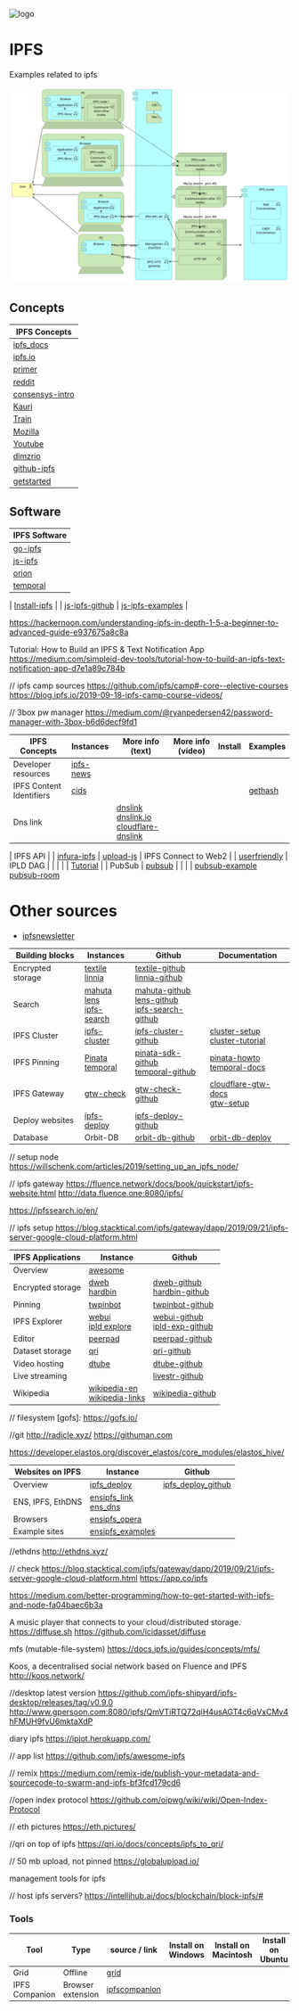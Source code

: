 ![logo][]

[logo]:   https://web3examples.github.io/logo.png

# IPFS
Examples related to ipfs

![](architecture/ipfs.svg)


## Concepts
| IPFS Concepts  
| --------------
| [ipfs_docs]
| [ipfs.io]
| [primer]
| [reddit]
| [consensys-intro]
| [Kauri]
| [Train]
| [Mozilla]
| [Youtube]
| [dimzrio]
| [github-ipfs]
| [getstarted]

[ipfs_docs]:            https://docs.ipfs.io/
[ipfs.io]:              https://ipfs.io
[primer]:               http://dweb-primer.ipfs.io 
[reddit]:               https://www.reddit.com/r/IPFS
[consensys-intro]:      https://medium.com/@ConsenSys/an-introduction-to-ipfs-9bba4860abd0 
[Kauri]:                https://kauri.io/search-results?q=ipfs
[Train]:                https://decentralized.blog/getting-to-know-ipfs.html
[Mozilla]:              https://hacks.mozilla.org/?s=ipfs
[Youtube]:              https://www.youtube.com/results?search_query=ipfs
[dimzrio]:              https://www.youtube.com/playlist?list=PLNblnG6W6-KImttnlK9zRdJ_iqyUMvHz7
[infura-ipfs]:          https://infura.io/docs/ipfs/get/pin_add
[getstarted]:           https://medium.com/swlh/10-resources-to-get-started-with-ipfs-5f429dc8a841

## Software

| IPFS Software
| ------------------
| [go-ipfs]
| [js-ipfs]
| [orion]  
| [temporal]

[go-ipfs]:              https://github.com/ipfs/go-ipfs
[js-ipfs]:              https://js.ipfs.io/
[orion]:                https://orion.siderus.io
[temporal]:				https://github.com/RTradeLtd/Temporal

| [Install-ipfs] |             | [js-ipfs-github]  |  [js-ipfs-examples]         |




[ipfs_tut1]:	https://proto.school/#/mutable-file-system
[ipfs_tut2]:	https://proto.school/#/data-structures
[ipfs_tut3]:	https://proto.school/#/basics
[ipfs_tut4]:	https://proto.school/#/blog

https://hackernoon.com/understanding-ipfs-in-depth-1-5-a-beginner-to-advanced-guide-e937675a8c8a


Tutorial: How to Build an IPFS & Text Notification App
https://medium.com/simpleid-dev-tools/tutorial-how-to-build-an-ipfs-text-notification-app-d7e1a89c784b

// ipfs camp sources
https://github.com/ipfs/camp#-core--elective-courses
https://blog.ipfs.io/2019-09-18-ipfs-camp-course-videos/


// 3box pw manager
https://medium.com/@ryanpedersen42/password-manager-with-3box-b6d6decf9fd1


| IPFS Concepts   		| Instances                   | More info (text) | More info (video) |   Install  |  Examples |
| --------------- 		|  ---------                  | ---------       | ---------          | ---------  |  -------- | 
| Developer resources 	| [ipfs-news]
| IPFS Content Identifiers | [cids]                    |                 |                    |            |[gethash](gethash) 
| Dns link        		|                                    | [dnslink]<br>[dnslink.io]<br>[cloudflare-dnslink]     |

| IPFS API        		|    | [infura-ipfs] | [upload-js]
| IPFS Connect to Web2 	|                        | [userfriendly]
| IPLD DAG        		|                               |                |                    |          |  [Tutorial] |
| PubSub          		|  [pubsub]                     |                |                    |          | [pubsub-example]<br>[pubsub-room]



[Install IPFS]:         https://docs.ipfs.io/introduction/install/
[Tutorial]:             https://proto.school/#/tutorials





[js-ipfs-examples]:     https://github.com/ipfs/js-ipfs/tree/master/examples

[IPFS Alpha Demo]:      https://www.youtube.com/watch?v=8CMxDNuuAiQ

[js-ipfs-github]:       https://github.com/ipfs/js-ipfs

[github-ipfs]:          https://github.com/ipfs
[userfriendly]:         https://hackernoon.com/ten-terrible-attempts-to-make-the-inter-planetary-file-system-human-friendly-e4e95df0c6fa
[cids]:                 https://docs.ipfs.io/guides/concepts/cid/
[dnslink]:              https://docs.ipfs.io/guides/concepts/dnslink/
[dnslink.io]:           http://dnslink.io/

[Install-ipfs]:         https://kauri.io/article/b01b9b7bebcd4ebf80edf021bdd0e232

[cloudflare-dnslink]:   https://developers.cloudflare.com/distributed-web/ipfs-gateway/connecting-website/
[upload-js]:            https://www.youtube.com/watch?v=I0UolzV3ico&feature=share
[pubsub]:               https://blog.ipfs.io/25-pubsub/
[pubsub-example]:       https://github.com/tableflip/ipfs-pubsub-chat-example
[pubsub-room]:          https://github.com/ipfs-shipyard/ipfs-pubsub-room
[ipfs-news]:            https://tinyletter.com/ipfsnewsletter


# Other sources

* [ipfsnewsletter]

[ipfsnewsletter]: http://tinyletter.com/ipfsnewsletter


| Building blocks   | Instances                              | Github | Documentation |
| ---------------   |  ---------                             | ------ | --------------|
| Encrypted storage | [textile]<br>[linnia]                  | [textile-github]<br>[linnia-github]
| Search            | [mahuta]<br>[lens]<br>[ipfs-search]    | [mahuta-github]<br>[lens-github]<br>[ipfs-search-github]
| IPFS Cluster      | [ipfs-cluster]                         | [ipfs-cluster-github]  |  [cluster-setup]<br>[cluster-tutorial]
| IPFS Pinning      | [Pinata]<br>[temporal] | [pinata-sdk-github] <br>[temporal-github] | [pinata-howto] <br> [temporal-docs]
| IPFS Gateway      | [gtw-check]                            | [gtw-check-github]   | [cloudflare-gtw-docs] <br> [gtw-setup]
| Deploy websites   | [ipfs-deploy]                          | [ipfs-deploy-github]
| Database          | Orbit-DB                               | [orbit-db-github]  | [orbit-db-deploy] 

[textile]:             https://textile.io/
[textile-github]:      https://github.com/textileio
[linnia]:              https://medium.com/linnia/linnia-f4f139a795ef
[linnia-github]:       https://github.com/ConsenSys/linnia-resources
[mahuta]:              https://kauri.io/article/874b1fe11d00406bbbef053405fd4538/ipfs-store-a-search-engine-for-the-distributed-web
[mahuta-github]:       https://github.com/ConsenSys/Mahuta
[lens]:                https://temporal.cloud/lens
[lens-github]:         https://github.com/RTradeLtd/Lens
[ipfs-search]:         https://ipfs-search.com
[ipfs-search-github]:  https://github.com/ipfs-search
[ipfs-cluster]:        https://cluster.ipfs.io/
[ipfs-cluster-github]: https://github.com/ipfs/ipfs-cluster
[cluster-tutorial]:    https://labs.eleks.com/2019/03/ipfs-network-data-replication.html
[cluster-setup]:      https://medium.com/coinmonks/setting-up-your-first-distributed-private-storage-network-on-ipfs-part-1-a6ff15222b90
[Pinata]:              https://pinata.cloud
[pinata-sdk-github]:   https://github.com/maht0rz/pinata-sdk
[pinata-howto]:        https://medium.com/pinata/how-to-pin-to-ipfs-effortlessly-ba3437b33885
[temporal]:            https://temporal.cloud/
[temporal-github]:     https://github.com/RTradeLtd/Temporal
[temporal-docs]:       https://ipfs.io/ipns/docs.api.temporal.cloud/
[gtw-check]:           https://ipfs.github.io/public-gateway-checker
[gtw-check-github]:    https://github.com/ipfs/public-gateway-checker
[cloudflare-gtw-docs]: https://developers.cloudflare.com/distributed-web/ipfs-gateway/
[gtw-setup]:           https://medium.com/@rossbulat/introduction-to-ipfs-set-up-nodes-on-your-network-with-http-gateways-10e21ea689a4
[ipfs-deploy]:         https://interplanetarygatsby.com/ipfs-deploy/
[ipfs-deploy-github]:  https://github.com/agentofuser/ipfs-deploy
[orbit-db-github]:     https://github.com/orbitdb/orbit-db
[orbit-db-deploy]:     https://medium.com/@rossbulat/orbitdb-deploying-the-distributed-ipfs-database-with-react-79afa1a7fabb


// setup node
https://willschenk.com/articles/2019/setting_up_an_ipfs_node/

// ipfs gateway
https://fluence.network/docs/book/quickstart/ipfs-website.html
http://data.fluence.one:8080/ipfs/<IpfsHash>

https://ipfssearch.io/en/


// ipfs setup
https://blog.stacktical.com/ipfs/gateway/dapp/2019/09/21/ipfs-server-google-cloud-platform.html


| IPFS Applications | Instance            |  Github |
| ---------------   |  ---------          | ------- |
| Overview          | [awesome]
| Encrypted storage | [dweb]<br>[hardbin] | [dweb-github]<br>[hardbin-github]
| Pinning           | [twpinbot]          | [twpinbot-github]
| IPFS Explorer     | [webui]<br> [ipld explore] | [webui-github]<br>[ipld-exp-github]
| Editor            | [peerpad]           | [peerpad-github]
| Dataset storage   | [qri]               | [qri-github]
| Video hosting     | [dtube]             | [dtube-github]
| Live streaming    |                     | [livestr-github]
| Wikipedia         | [wikipedia-en]<br>[wikipedia-links]   | [wikipedia-github]


[awesome]:          https://awesome.ipfs.io
[dweb]:             https://dweb.page/ 
[dweb-github]:      https://github.com/PACTCare/Dweb.page
[hardbin]:          https://hardbin.com
[hardbin-github]:   https://github.com/jes/hardbin
[twpinbot]:         https://twitter.com/ipfspin
[twpinbot-github]:  https://github.com/hsanjuan/twitter-pinbot
[webui]:            https://webui.ipfs.io
[webui-github]:     https://github.com/ipfs-shipyard/ipfs-webui
[ipld explore]:     https://explore.ipld.io/
[ipld-exp-github]:  https://github.com/ipfs-shipyard/ipld-explorer
[peerpad]:          https://peerpad.net/#/
[peerpad-github]:   https://github.com/ipfs-shipyard/peerpad
[qri]:              https://qri.io/
[qri-github]:       https://github.com/qri-io
[dtube]:            https://d.tube
[dtube-github]:     https://github.com/dtube
[livestr-github]:   https://github.com/tomeshnet/ipfs-live-streaming
[wikipedia-en]:     https://ipfs.io/ipfs/QmXoypizjW3WknFiJnKLwHCnL72vedxjQkDDP1mXWo6uco/wiki/
[wikipedia-links]:  https://github.com/ipfs/distributed-wikipedia-mirror/blob/master/snapshot-hashes.yml
[wikipedia-github]: https://github.com/ipfs/distributed-wikipedia-mirror



// filesystem
[gofs]:			https://gofs.io/


//git
http://radicle.xyz/
https://githuman.com



https://developer.elastos.org/discover_elastos/core_modules/elastos_hive/


| Websites on IPFS  | Instance      | Github
| ----------------- | --------      | ------
| Overview          | [ipfs_deploy] | [ipfs_deploy_github]
| ENS, IPFS, EthDNS | [ensipfs_link]<br>[ens_dns]
| Browsers          | [ensipfs_opera]
| Example sites     | [ensipfs_examples]


[ipfs_deploy]:          https://interplanetarygatsby.com/ipfs-deploy/
[ipfs_deploy_github]:   https://github.com/agentofuser/ipfs-deploy
[ensipfs_link]:     https://medium.com/the-ethereum-name-service/how-to-host-your-dapp-with-ipfs-ens-and-access-it-via-ethdns-c96046059d87
[ensipfs_opera]:    https://medium.com/the-ethereum-name-service/how-opera-is-using-ens-to-decentralize-the-web-ens-integration-spotlight-a545f7825724
[ensipfs_examples]: http://almonit.club

[ens_dns]:          https://medium.com/the-ethereum-name-service/step-by-step-guide-of-how-to-claim-your-dns-domain-on-ens-60a2d2dcbe6e


//ethdns
http://ethdns.xyz/



// check
https://blog.stacktical.com/ipfs/gateway/dapp/2019/09/21/ipfs-server-google-cloud-platform.html
https://app.co/ipfs

https://medium.com/better-programming/how-to-get-started-with-ipfs-and-node-fa04baec6b3a




A music player that connects to your cloud/distributed storage. https://diffuse.sh
https://github.com/icidasset/diffuse


mfs (mutable-file-system)
https://docs.ipfs.io/guides/concepts/mfs/

Koos, a decentralised social network based on Fluence and IPFS
http://koos.network/

//desktop latest version
https://github.com/ipfs-shipyard/ipfs-desktop/releases/tag/v0.9.0
http://www.gpersoon.com:8080/ipfs/QmVTiRTQ72qiH4usAGT4c6qVxCMv4hFMUH9fvU6mktaXdP


diary ipfs
https://ipjot.herokuapp.com/


// app list
https://github.com/ipfs/awesome-ipfs

// remix
https://medium.com/remix-ide/publish-your-metadata-and-sourcecode-to-swarm-and-ipfs-bf3fcd179cd6


//open index protocol
https://github.com/oipwg/wiki/wiki/Open-Index-Protocol


// eth pictures
https://eth.pictures/

//qri on top of ipfs
https://qri.io/docs/concepts/ipfs_to_qri/

// 50 mb upload, not pinned
https://globalupload.io/


management tools for ipfs

// host ipfs servers?
https://intellihub.ai/docs/blockchain/block-ipfs/#


### Tools

| Tool                           | Type              | source / link                    | Install on Windows     | Install on Macintosh   |  Install on Ubuntu        
| ------------                   | --------          | ---------                        | -----                  | -----------            | -----------               
| Grid                           | Offline           | [grid]
| IPFS Companion                 | Browser extension | [ipfscompanion]

[grid]:          https://grid.ethereum.org
[ipfscompanion]: https://chrome.google.com/webstore/detail/ipfs-companion/nibjojkomfdiaoajekhjakgkdhaomnch
